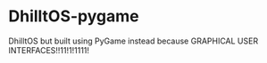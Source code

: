 # DhilltOS-pygame
 DhilltOS but built using PyGame instead because GRAPHICAL USER INTERFACES!!11!1!1111!
